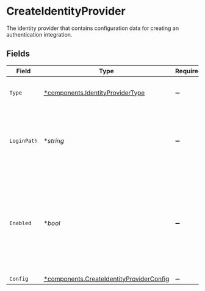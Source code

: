 # CreateIdentityProvider

The identity provider that contains configuration data for creating an authentication integration.


## Fields

| Field                                                                                                                           | Type                                                                                                                            | Required                                                                                                                        | Description                                                                                                                     | Example                                                                                                                         |
| ------------------------------------------------------------------------------------------------------------------------------- | ------------------------------------------------------------------------------------------------------------------------------- | ------------------------------------------------------------------------------------------------------------------------------- | ------------------------------------------------------------------------------------------------------------------------------- | ------------------------------------------------------------------------------------------------------------------------------- |
| `Type`                                                                                                                          | [*components.IdentityProviderType](../../models/components/identityprovidertype.md)                                             | :heavy_minus_sign:                                                                                                              | Specifies the type of identity provider.                                                                                        | oidc                                                                                                                            |
| `LoginPath`                                                                                                                     | **string*                                                                                                                       | :heavy_minus_sign:                                                                                                              | The path used for initiating login requests with the identity provider.                                                         | myapp                                                                                                                           |
| `Enabled`                                                                                                                       | **bool*                                                                                                                         | :heavy_minus_sign:                                                                                                              | Indicates whether the identity provider is enabled. <br/>Only one identity provider can be active at a time, such as SAML or OIDC.<br/> | true                                                                                                                            |
| `Config`                                                                                                                        | [*components.CreateIdentityProviderConfig](../../models/components/createidentityproviderconfig.md)                             | :heavy_minus_sign:                                                                                                              | N/A                                                                                                                             |                                                                                                                                 |